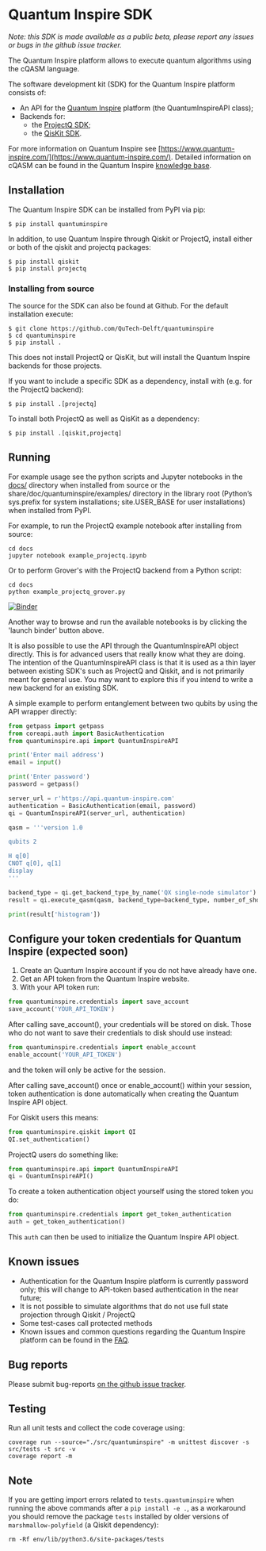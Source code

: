 # Quantum Inspire SDK

*Note: this SDK is made available as a public beta, please report any
issues or bugs in the github issue tracker.*

The Quantum Inspire platform allows to execute quantum algorithms using the cQASM language. 

The software development kit (SDK) for the Quantum Inspire platform consists of:

* An API for the [Quantum Inspire](https://www.quantum-inspire.com/) platform (the QuantumInspireAPI class);
* Backends for:
  * the [ProjectQ SDK](https://github.com/ProjectQ-Framework/ProjectQ);
  * the [QisKit SDK](https://qiskit.org/).

For more information on Quantum Inspire see
[https://www.quantum-inspire.com/](https://www.quantum-inspire.com/). Detailed information
on cQASM can be found in the Quantum Inspire
[knowledge base](https://www.quantum-inspire.com/kbase/advanced-guide/).


## Installation

The Quantum Inspire SDK can be installed from PyPI via pip:

```
$ pip install quantuminspire
```

In addition, to use Quantum Inspire through Qiskit or ProjectQ, install either or both of
the qiskit and projectq packages:

```
$ pip install qiskit
$ pip install projectq
```

### Installing from source

The source for the SDK can also be found at Github. For the default installation execute:

```
$ git clone https://github.com/QuTech-Delft/quantuminspire
$ cd quantuminspire
$ pip install .
```

This does not install ProjectQ or QisKit, but will install the Quantum Inspire backends for
those projects.

If you want to include a specific SDK as a dependency, install with
(e.g. for the ProjectQ backend):

```
$ pip install .[projectq]
```

To install both ProjectQ as well as QisKit as a dependency:

```
$ pip install .[qiskit,projectq]
```

## Running

For example usage see the python scripts and Jupyter notebooks in the [docs/](docs/) directory
when installed from source or the share/doc/quantuminspire/examples/ directory in the
library root (Python’s sys.prefix for system installations; site.USER_BASE for user
installations) when installed from PyPI.

For example, to run the ProjectQ example notebook after installing from source:

```
cd docs
jupyter notebook example_projectq.ipynb
```

Or to perform Grover's with the ProjectQ backend from a Python script:

```
cd docs
python example_projectq_grover.py
```

[![Binder](https://mybinder.org/badge_logo.svg)](https://mybinder.org/v2/gh/QuTech-Delft/quantuminspire.git/master?filepath=%2Fdocs)

Another way to browse and run the available notebooks is by clicking the 'launch binder' button above.

It is also possible to use the API through the QuantumInspireAPI object
directly. This is for advanced users that really know what they are
doing. The intention of the QuantumInspireAPI class is that it is used
as a thin layer between existing SDK's such as ProjectQ and Qiskit,
and is not primarily meant for general use. You may want to explore this
if you intend to write a new backend for an existing SDK.

A simple example to perform entanglement between two qubits by using the
API wrapper directly:

```python
from getpass import getpass
from coreapi.auth import BasicAuthentication
from quantuminspire.api import QuantumInspireAPI

print('Enter mail address')
email = input()

print('Enter password')
password = getpass()

server_url = r'https://api.quantum-inspire.com'
authentication = BasicAuthentication(email, password)
qi = QuantumInspireAPI(server_url, authentication)

qasm = '''version 1.0

qubits 2

H q[0]
CNOT q[0], q[1]
display
'''

backend_type = qi.get_backend_type_by_name('QX single-node simulator')
result = qi.execute_qasm(qasm, backend_type=backend_type, number_of_shots=1024)

print(result['histogram'])
```

## Configure your token credentials for Quantum Inspire (expected soon)

1. Create an Quantum Inspire account if you do not have already have one.
2. Get an API token from the Quantum Inspire website.
3. With your API token run: 
```python
from quantuminspire.credentials import save_account
save_account('YOUR_API_TOKEN')
```
After calling save_account(), your credentials will be stored on disk.
Those who do not want to save their credentials to disk should use instead:
```python
from quantuminspire.credentials import enable_account
enable_account('YOUR_API_TOKEN')
```
and the token will only be active for the session.

After calling save_account() once or enable_account() within your session, token authentication is done automatically
when creating the Quantum Inspire API object.

For Qiskit users this means:
```python
from quantuminspire.qiskit import QI
QI.set_authentication()
```
ProjectQ users do something like:
```python
from quantuminspire.api import QuantumInspireAPI
qi = QuantumInspireAPI()
```
To create a token authentication object yourself using the stored token you do:
```python
from quantuminspire.credentials import get_token_authentication
auth = get_token_authentication()
```
This `auth` can then be used to initialize the Quantum Inspire API object.
 ## Known issues

* Authentication for the Quantum Inspire platform is currently password only; this
  will change to API-token based authentication in the near future;
* It is not possible to simulate algorithms that do not use full state
  projection through Qiskit / ProjectQ
* Some test-cases call protected methods
* Known issues and common questions regarding the Quantum Inspire platform
  can be found in the [FAQ](https://www.quantum-inspire.com/faq/).
 
## Bug reports

Please submit bug-reports [on the github issue tracker](https://github.com/QuTech-Delft/quantuminspire/issues).

## Testing

Run all unit tests and collect the code coverage using:

```
coverage run --source="./src/quantuminspire" -m unittest discover -s src/tests -t src -v
coverage report -m
```

## Note

If you are getting import errors related to `tests.quantuminspire` when running
the above commands after a `pip install -e .`, as a workaround you should remove
the package `tests` installed by older versions of `marshmallow-polyfield` (a Qiskit
dependency):

`rm -Rf env/lib/python3.6/site-packages/tests`
